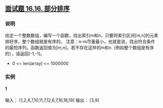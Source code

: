 ## [面试题 16.16. 部分排序](https://leetcode-cn.com/problems/sub-sort-lcci/)

### 说明
给定一个整数数组，编写一个函数，找出索引m和n，只要将索引区间[m,n]的元素排好序，整个数组就是有序的。
注意：n-m尽量最小，也就是说，找出符合条件的最短序列。函数返回值为[m,n]，若不存在这样的m和n（例如整个数组是有序的），请返回[-1,-1]。

* 0 <= len(array) <= 1000000

### 实例
#### 1
输入： [1,2,4,7,10,11,7,12,6,7,16,18,19]
输出： [3,9]